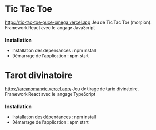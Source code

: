 # Tic Tac Toe
https://tic-tac-toe-puce-omega.vercel.app
Jeu de Tic Tac Toe (morpion). 
Framework React avec le langage JavaScript

### Installation
- Installation des dépendances : npm install
- Démarrage de l'application : npm start

# Tarot divinatoire
https://arcanomancie.vercel.app/
Jeu de tirage de tarto divinatoire. 
Framework React avec le langage TypeScript

### Installation
- Installation des dépendances : npm install
- Démarrage de l'application : npm start
